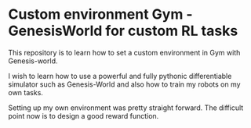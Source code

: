 # Custom environment Gym - GenesisWorld for custom RL tasks

This repository is to learn how to set a custom environment in Gym with Genesis-world.

I wish to learn how to use a powerful and fully pythonic differentiable simulator such as Genesis-World and also how to train my robots on my own tasks. 

Setting up my own environment was pretty straight forward. 
The difficult point now is to design a good reward function.